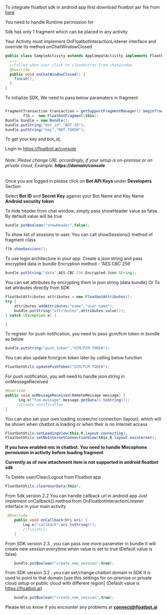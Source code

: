 To integrate floatbot sdk in android app first download floatbot aar file from [here](https://floatbot.ai/android-sdk/floatbotapp-3.2.aar)

You need to handle Runtime permission for

Sdk has only 1 fragment which can be placed in any activity

Your Activity must implement OnFloatbotInteractionListener interface and override its method onChatWindowClosed

~~~java
public class SampleActivity extends AppCompatActivity implements FloatbotFragment.OnFloatbotInteractionListener{
  ....
  //Called when user click on closebutton from chatwindow
  @Override
  public void onChatWindowClosed() {
    finish();
  }
} 
~~~

To initialize SDK, 
We need to pass below paramaters in fragment

~~~java

FragmentTransaction transaction = getSupportFragmentManager().beginTransaction();
        flb =  new FloatbotFragment(this);
Bundle bundle = new Bundle();
bundle.putString("bot_id","BOT-ID");
bundle.putString("key","BOT-TOKEN");
~~~

To get your key and bot_id,

Login to https://floatbot.ai/console <h6>Note: Please change URL accordingly, if your setup is on-premise or on private cloud,
Example: **https://domain/console** 
</h6>

Once you are logged in please click on **Bot API Keys** under **Developers** Section

Select **Bot ID** and **Secret Key** against your Bot Name and Key Name **Android security token**
 
To hide header from chat window, simply pass showHeader value as false. By default value will be true

~~~java
bundle.putBoolean("showHeader",false);
~~~
To show list of sessions to user. You can call showSessions()  method of fragment class
~~~java
flb.showSessions();
~~~
To use login architecture in your app. Create a json string and pass encrypted data in bundle 
Encryption method - 'AES CBC 256'
~~~java
bundle.putString("data",AES-CBC-256 Encrypted Json String);
~~~

You can set attributes by encrypting them in json string (data bundle)
Or
To set attributes directly from SDK
~~~java
FloatbotAttributes attributes = new FloatbotAttributes();
try {
    attributes.addAttributes("name","user-name");
    bundle.putString("attributes",attributes.value());
} catch (Exception e) {

}
~~~

To register for push notification, you need to pass gcm/fcm token in bundle as below
~~~java
bundle.putString("push_token","GCM/FCM TOKEN");
~~~
You can also update fcm/gcm token later by calling below function
~~~java
FloatbotUtils.updatePushToken("GCM/FCM TOKEN"); 
~~~
For push notification, you will need to handle json string in onMessageReceived 

~~~java
@Override
public void onMessageReceived(RemoteMessage message) {
      Log.e("fcm-message",message.getData().toString());
     //Create notification	
}
~~~

You can also set your own loading screen/no connection (layout), which will be shown when chatbot is loading or when their is no internet access
~~~java
FloatbotUtils.setLoadingView(this,R.layout.connecting);
FloatbotUtils.setNoInternetConnectionView(this,R.layout.nointernet);
~~~

**If you have enabled mic in chatbot. You need to handle Mircophone permission in activity before loading fragment**
 
**Currently as of now attachment item is not supported in android floatbot sdk**

To Delete user/Clear/Logout from  Floatbot app
~~~java
FloatbotUtils.clearUserData(this);
~~~


From Sdk version 2.2 You can handle callback url in android app
Just implement onCallback() method from OnFloatbotInteractionListener interface in your main activity

~~~java
 @Override
    public void onCallback(Uri uri) {
        Log.e("callback",uri.toString());
        //finish();
    }
~~~

From SDK version 2.3 , you can pass one more parameter in bundle
It will create new session everytime when value is set to true (Default value is false)
~~~java
    bundle.putBoolean("create_new_session",true);
~~~

From SDK version 3.2 , you can set/change chatbot domain in SDK
It is used to point to that domain [use this settings for on-premise or private cloud setup or public cloud with different region]
(Default value is https://floatbot.ai)
~~~java
    bundle.putBoolean("create_new_session",true);
~~~

Please let us know if you encounter any problems at **connect@floatbot.ai**